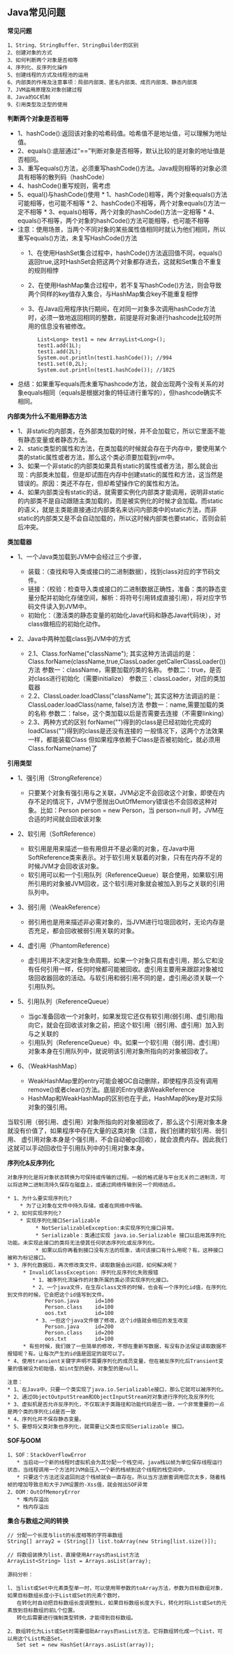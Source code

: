 ## Java常见问题 ##

**常见问题**
	
	1、String、StringBuffer、StringBuilder的区别
	2、创建对象的方式
	3、如何判断两个对象是否相等
	4、序列化、反序列化操作
	5、创建线程的方式及线程池的运用
	6、内部类的作用及注意事项：局部内部类、匿名内部类、成员内部类、静态内部类
	7、JVM运用原理及对象创建过程
	8、Java的GC机制
	9、引用类型及泛型的使用


**判断两个对象是否相等**
	
* 1、hashCode():返回该对象的哈希码值。哈希值不是地址值，可以理解为地址值。
* 2、equals():底层通过“==”判断对象是否相等，默认比较的是对象的地址值是否相同。
* 3、重写equals()方法，必须重写hashCode()方法。Java规则相等的对象必须具有相等的散列码（hashCode）
* 4、hashCode()重写规则，需考虑
* 5、equal()与hashCode()使用
	   * 1、hashCode()相等，两个对象equals()方法可能相等，也可能不相等
	   * 2、hashCode()不相等，两个对象equals()方法一定不相等
	   * 3、equals()相等，两个对象的hashCode()方法一定相等
	   * 4、equals()不相等，两个对象的hashCode()方法可能相等，也可能不相等
* 注意：使用场景，当两个不同对象的某些属性值相同时就认为他们相同，所以重写equals()方法，未复写HashCode()方法
   * 1、在使用HashSet集合过程中，hashCode()方法返回值不同，equals()返回true,这时HashSet会把这两个对象都存进去，这就和Set集合不重复的规则相悖
   * 2、在使用HashMap集合过程中，若不复写hashCode()方法，则会导致两个同样的key值存入集合，与HashMap集合key不能重复相悖
   * 3、在Java应用程序执行期间，在对同一对象多次调用hashCode方法时，必须一致地返回相同的整数，前提是将对象进行hashcode比较时所用的信息没有被修改。	
   
			List<Long> test1 = new ArrayList<Long>(); 
			test1.add(1L); 
			test1.add(2L); 
			System.out.println(test1.hashCode()); //994 
			test1.set(0,2L); 
			System.out.println(test1.hashCode()); //1025

* 总结：如果重写equals而未重写hashcode方法，就会出现两个没有关系的对象equals相同（equals是根据对象的特征进行重写的），但hashcode确实不相同。 


**内部类为什么不能用静态方法**
		
* 1、非static的内部类，在外部类加载的时候，并不会加载它，所以它里面不能有静态变量或者静态方法。
* 2、static类型的属性和方法，在类加载的时候就会存在于内存中，要使用某个类的static属性或者方法，那么这个类必须要加载到jvm中。
* 3、如果一个非static的内部类如果具有static的属性或者方法，那么就会出现：内部类未加载，但是却试图在内存中创建static的属性和方法，这当然是错误的。原因：类还不存在，但却希望操作它的属性和方法。
* 4、如果内部类没有static的话，就需要实例化内部类才能调用，说明非static的内部类不是自动跟随主类加载的，而是被实例化的时候才会加载。而static的语义，就是主类能直接通过内部类名来访问内部类中的static方法，而非static的内部类又是不会自动加载的，所以这时候内部类也要static，否则会前后冲突。


**类加载器**

* 1、一个Java类加载到JVM中会经过三个步骤，
  * 装载：（查找和导入类或接口的二进制数据），找到class对应的字节码文件。
  * 链接：（校验：检查导入类或接口的二进制数据正确性，准备：类的静态变量分配并初始化存储空间，解析：将符号引用转成直接引用），将对应字节码文件读入到JVM中。
  * 初始化：（激活类的静态变量的初始化Java代码和静态Java代码块），对class做相应的初始化动作。

* 2、Java中两种加载class到JVM中的方式
  * 2.1、Class.forName("className");
        其实这种方法调运的是：
		Class.forName(className,true,ClassLoader.getCallerClassLoader())方法
        参数一：className，需要加载的类的名称。
        参数二：true，是否对class进行初始化（需要initialize）
        参数三：classLoader，对应的类加载器
  * 2.2、ClassLoader.loadClass("className");
        其实这种方法调运的是：ClassLoader.loadClass(name, false)方法
        参数一：name,需要加载的类的名称
        参数二：false，这个类加载以后是否需要去连接（不需要linking）
  * 2.3、两种方式的区别
        forName("")得到的class是已经初始化完成的
        loadClass("")得到的class是还没有连接的
        一般情况下，这两个方法效果一样，都能装载Class
        但如果程序依赖于Class是否被初始化，就必须用Class.forName(name)了


**引用类型**

* 1、强引用（StrongReference）

	* 只要某个对象有强引用与之关联，JVM必定不会回收这个对象，即使在内存不足的情况下，JVM宁愿抛出OutOfMemory错误也不会回收这种对象。比如：Person person = new Person，当 person=null 时，JVM在合适的时间就会回收该对象

* 2、软引用（SoftReference） 
	* 软引用是用来描述一些有用但并不是必需的对象，在Java中用SoftReference类来表示。对于软引用关联着的对象，只有在内存不足的时候JVM才会回收该对象。
   	* 软引用可以和一个引用队列（ReferenceQueue）联合使用，如果软引用所引用的对象被JVM回收，这个软引用对象就会被加入到与之关联的引用队列中。

* 3、弱引用（WeakReference）
    * 弱引用也是用来描述非必需对象的，当JVM进行垃圾回收时，无论内存是否充足，都会回收被弱引用关联的对象。

* 4、虚引用（PhantomReference）
    * 虚引用并不决定对象生命周期，如果一个对象只具有虚引用，那么它和没有任何引用一样，任何时候都可能被回收。虚引用主要用来跟踪对象被垃圾回收器回收的活动。与软引用和弱引用不同的是，虚引用必须关联一个引用队列。

* 5、引用队列（ReferenceQueue）
    * 当gc准备回收一个对象时，如果发现它还仅有软引用(弱引用、虚引用)指向它，就会在回收该对象之前，把这个软引用（弱引用、虚引用）加入到与之关联的
    * 引用队列（ReferenceQueue）中。如果一个软引用（弱引用、虚引用）对象本身在引用队列中，就说明该引用对象所指向的对象被回收了。

* 6、（WeakHashMap）
	* WeakHashMap里的entry可能会被GC自动删除，即使程序员没有调用remove()或者clear()方法。底层的Entry继承WeakReference
    * HashMap和WeakHashMap的区别也在于此，HashMap的key是对实际对象的强引用。

当软引用（弱引用、虚引用）对象所指向的对象被回收了，那么这个引用对象本身就没有价值了，如果程序中存在大量的这类对象（注意，我们创建的软引用、弱引用、
虚引用对象本身是个强引用，不会自动被gc回收），就会浪费内存。因此我们这就可以手动回收位于引用队列中的引用对象本身。


**序列化&反序列化**

    对象序列化是将对象状态转换为可保持或传输的过程。一般的格式是与平台无关的二进制流，可以将这种二进制流持久保存在磁盘上，或通过网络传输到另一个网络结点。

	* 1、为什么要实现序列化?
	 	* 为了让对象在文件中持久存储，或者在网络中传输。
	* 2、如何实现序列化?
		* 实现序列化接口Serializable
			 * NotSerializableException:未实现序列化接口异常。
			 * Serializable：类通过实现 java.io.Serializable 接口以启用其序列化功能。未实现此接口的类将无法使其任何状态序列化或反序列化。
			 * 如果以后你再看到接口没有方法的现象，请问该接口有什么用呢？有。这种接口被称为标记接口。 		
	* 3、序列化数据后，再次修改类文件，读取数据会出问题，如何解决呢？
		 * InvalidClassException: 序列化反序列化失败报错
		    * 1、被序列化流操作的对象所属的类必须实现序列化接口。
		    * 2、一个java文件，在生存class文件的时候，也会有一个序列化id值，在序列化到文件的时候，它会把这个id值写到文件。
		  		Person.java		id=100
		  	    Person.class	id=100
		 		oos.txt			id=100
		     * 3、一但这个java文件做了修改，这个id值就会相应的发生改变
		  		Person.java		id=200
		 		Person.class 	id=200
		  		oos.txt			id=100
		 * 有些时候，我们做了一些简单的修改，不想在重新写数据，有没有办法保证读取数据不报错呢？有。让每次产生的id值是固定的就可以了。
	* 4、使用transient关键字声明不需要序列化的成员变量，但在被反序列化后Transient变量的值被设为初始值，如int型的是0，对象型的是null。
	
	注意：
	* 1、在Java中，只要一个类实现了java.io.Serializable接口，那么它就可以被序列化。
	* 2、通过ObjectOutputStream和ObjectInputStream对对象进行序列化及反序列化
	* 3、虚拟机是否允许反序列化，不仅取决于类路径和功能代码是否一致，一个非常重要的一点是两个类的序列化id是否一致
	* 4、序列化并不保存静态变量。
	* 5、要想将父类对象也序列化，就需要让父类也实现Serializable 接口。


**SOF与OOM**

	1、SOF：StackOverFlowError
	   * 当启动一个新的线程时虚拟机会为其分配一个栈空间，java栈以帧为单位保存线程运行状态，当线程调用一个方法时JVM会压入一个新的栈帧到这个线程的栈空间中，
	   * 只要这个方法还没返回则这个栈帧就会一直存在。所以当方法嵌套调用层次太多，随着栈帧的增加导致总和大于JVM设置的-Xss值，就会抛出SOF异常	
	2、OOM：OutOfMemoryError
       * 堆内存溢出
       * 栈内存溢出

**集合与数组之间的转换**

    // 分配一个长度与list的长度相等的字符串数组
    String[] array2 = (String[]) list.toArray(new String[list.size()]);

    // 将数组装换为list，直接使用Arrays的asList方法
    ArrayList<String> list = Arrays.asList(array);

    源码分析：

    l、当list或Set中元素类型单一时，可以使用带参数的toArray方法，参数为目标数组对象，如果目标数组长度小于List或Set的元素个数时，
       在转化时自动把目标数组长度调整到L，如果目标数组长度大于L，转化时将List或Set的元素放到目标数组的前L个位置。
       转化后需要进行强制类型转换，才能得到目标数组。

    2、数组转化为List或Set时需要借助Arrays的asList方法，它将数组转化成一个List，可以用这个List构造Set。
       Set set = new HashSet(Arrays.asList(array));


